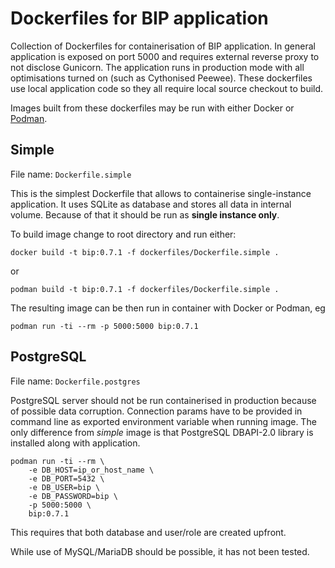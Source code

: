 # Dockerfiles for BIP application

Collection of Dockerfiles for containerisation of BIP application. In general application is exposed on port 5000 and requires external reverse proxy to not disclose Gunicorn. The application runs in production mode with all optimisations turned on (such as Cythonised Peewee). These dockerfiles use local application code so they all require local source checkout to build.

Images built from these dockerfiles may be run with either Docker or [Podman](https://podman.io/).

## Simple

File name: `Dockerfile.simple`

This is the simplest Dockerfile that allows to containerise single-instance application. It uses SQLite as database and stores all data in internal volume. Because of that it should be run as **single instance only**.

To build image change to root directory and run either:

```shell
docker build -t bip:0.7.1 -f dockerfiles/Dockerfile.simple .
```

or

```shell
podman build -t bip:0.7.1 -f dockerfiles/Dockerfile.simple .
```

The resulting image can be then run in container with Docker or Podman, eg

```shell
podman run -ti --rm -p 5000:5000 bip:0.7.1
```

## PostgreSQL

File name: `Dockerfile.postgres`

PostgreSQL server should not be run containerised in production because of possible data corruption. Connection params have to be provided in command line as exported environment variable when running image. The only difference from *simple* image is that PostgreSQL DBAPI-2.0 library is installed along with application.

```shell
podman run -ti --rm \
    -e DB_HOST=ip_or_host_name \
    -e DB_PORT=5432 \
    -e DB_USER=bip \
    -e DB_PASSWORD=bip \
    -p 5000:5000 \
    bip:0.7.1
```

This requires that both database and user/role are created upfront.

While use of MySQL/MariaDB should be possible, it has not been tested.
